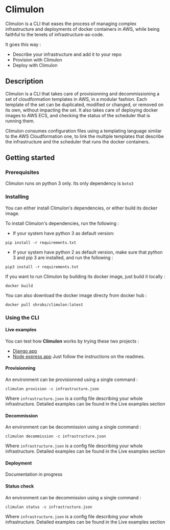 # Climulon

Climulon is a CLI that eases the process of managing complex infrastructure and deployments of docker containers in AWS, while being faithful to the tenets of infrastructure-as-code.

It goes this way :
- Describe your infrastructure and add it to your repo
- Provision with Climulon
- Deploy with Climulon

## Description

Climulon is a CLI that takes care of provisionning and decommissioning a set of cloudformation templates in AWS, in a modular fashion. Each template of the set can be duplicated, modified or changed, or removed on its own, without impacting the set.
It also takes care of deploying docker images to AWS ECS, and checking the status of the scheduler that is running them.

Climulon consumes configuration files using a templating language similar to the AWS Cloudformation one, to link the multiple templates that describe the infrastructure and the scheduler that runs the docker containers.

## Getting started 

### Prerequisites

Climulon runs on python 3 only.
Its only dependency is `boto3`

### Installing

You can either install Climulon's dependencies, or either build its docker image.

To install Climulon's dependencies, run the following :
- If your system have python 3 as default version:
```
pip install -r requirements.txt
```
- If your system have python 2 as default version, make sure that python 3 and pip 3 are installed, and run the following :
```
pip3 install -r requirements.txt
```

If you want to run Climulon by building its docker image, just build it locally :
```
docker build
```

You can also download the docker image directy from docker hub :
```
docker pull shrobs/climulon:latest
```

### Using the CLI

#### Live examples

You can test how **Climulon** works by trying these two projects :
- [Django app](https://github.com/Shrobs/climulon-example-python)
- [Node express app](https://github.com/Shrobs/climulon-example-nodejs)
Just follow the instructions on the readmes.

#### Provisionning 

An environment can be provisionned using a single command :
```
climulon provision -c infrastructure.json
```
Where `infrastructure.json` is a config file describing your whole infrastructure.
Detailed examples can be found in the Live examples section

#### Decommission

An environment can be decommission using a single command :
```
climulon decommission -c infrastructure.json
```
Where `infrastructure.json` is a config file describing your whole infrastructure.
Detailed examples can be found in the Live examples section

#### Deployment

Documentation in progress

#### Status check

An environment can be decommission using a single command :
```
climulon status -c infrastructure.json
```
Where `infrastructure.json` is a config file describing your whole infrastructure.
Detailed examples can be found in the Live examples section

